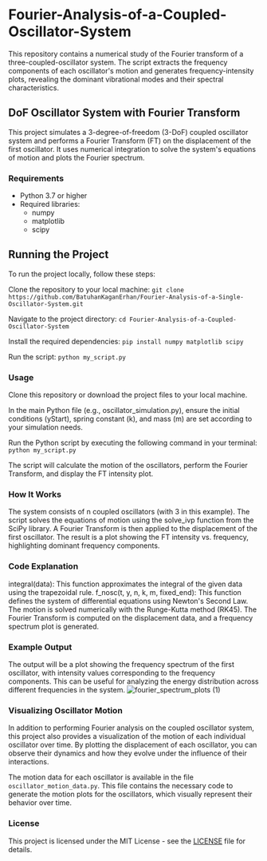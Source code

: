 # Fourier-Analysis-of-a-Coupled-Oscillator-System
This repository contains a numerical study of the Fourier transform of a three-coupled-oscillator system. The script extracts the frequency components of each oscillator's motion and generates frequency-intensity plots, revealing the dominant vibrational modes and their spectral characteristics.

## DoF Oscillator System with Fourier Transform
This project simulates a 3-degree-of-freedom (3-DoF) coupled oscillator system and performs a Fourier Transform (FT) on the displacement of the first oscillator. It uses numerical integration to solve the system's equations of motion and plots the Fourier spectrum.

### Requirements
- Python 3.7 or higher
- Required libraries:
  - numpy
  - matplotlib
  - scipy

## Running the Project
To run the project locally, follow these steps:

Clone the repository to your local machine:
`git clone https://github.com/BatuhanKaganErhan/Fourier-Analysis-of-a-Single-Oscillator-System.git`

Navigate to the project directory:
`cd Fourier-Analysis-of-a-Coupled-Oscillator-System`

Install the required dependencies: `pip install numpy matplotlib scipy `

Run the script:
`python my_script.py`

### Usage
Clone this repository or download the project files to your local machine.

In the main Python file (e.g., oscillator_simulation.py), ensure the initial conditions (yStart), spring constant (k), and mass (m) are set according to your simulation needs.

Run the Python script by executing the following command in your terminal:
`python my_script.py`

The script will calculate the motion of the oscillators, perform the Fourier Transform, and display the FT intensity plot.

### How It Works
The system consists of n coupled oscillators (with 3 in this example).
The script solves the equations of motion using the solve_ivp function from the SciPy library.
A Fourier Transform is then applied to the displacement of the first oscillator.
The result is a plot showing the FT intensity vs. frequency, highlighting dominant frequency components.

### Code Explanation
integral(data): This function approximates the integral of the given data using the trapezoidal rule.
f_nosc(t, y, n, k, m, fixed_end): This function defines the system of differential equations using Newton's Second Law.
The motion is solved numerically with the Runge-Kutta method (RK45).
The Fourier Transform is computed on the displacement data, and a frequency spectrum plot is generated.

### Example Output
The output will be a plot showing the frequency spectrum of the first oscillator, with intensity values corresponding to the frequency components. This can be useful for analyzing the energy distribution across different frequencies in the system.
![fourier_spectrum_plots (1)](https://github.com/user-attachments/assets/65e1ee84-9b2d-448e-af0e-e56d00987fa4)

### Visualizing Oscillator Motion
In addition to performing Fourier analysis on the coupled oscillator system, this project also provides a visualization of the motion of each individual oscillator over time. By plotting the displacement of each oscillator, you can observe their dynamics and how they evolve under the influence of their interactions.

The motion data for each oscillator is available in the file `oscillator_motion_data.py`. This file contains the necessary code to generate the motion plots for the oscillators, which visually represent their behavior over time.

### License
This project is licensed under the MIT License - see the [LICENSE](./LICENSE) file for details.

